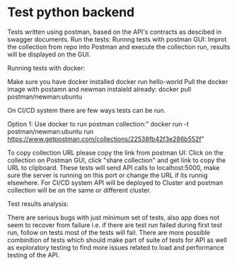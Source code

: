 # Test python backend

Tests written using postman, based on the  API's contracts as descibed in swagger documents.
Run the tests:
Runnng tests with postman GUI:
Improt the collection from repo into Postman and execute the collection run, results will be displayed on the GUI.

Running tests with docker:

Make sure you have docker installed
docker run hello-world
Pull the docker image with postamn and newman instaleld already:
docker pull postman/newman:ubuntu

 On CI/CD system there are few ways tests can be run.

Option 1: Use docker to run postman collection:" docker run -t postman/newman:ubuntu  run https://www.getpostman.com/collections/22538fb42f3e286b552f"

To copy collection URL please copy the link from postman UI:
Click on the collection on Postman GUI, click "share collection" and get link to copy the URL to clipboard.
These tests will send API calls to localhost:5000, make sure the server is running on this port or change the URL if its runnig elsewhere. 
For CI/CD system API will be deployed to Cluster and postman collection will be on the same or different cluster.

Test results analysis:

There are serious bugs with just minimum set of tests, also app does not seem to recover from failure i.e. if there are test run failed during first test run, follow on tests most of the tests will fail. There are more possible combinition of tests which should make part of suite of tests for API as well as exploratory testing to find more issues related to load and performance testing of the API.
